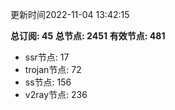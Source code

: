 更新时间2022-11-04 13:42:15

**总订阅: 45**
**总节点: 2451**
**有效节点: 481**
- ssr节点: 17
- trojan节点: 72
- ss节点: 156
- v2ray节点: 236
